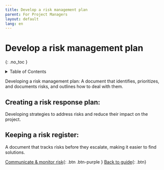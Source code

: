 ```yaml
---
title: Develop a risk management plan
parent: For Project Managers
layout: default
lang: en
---
```


# Develop a risk management plan
{: .no_toc }

<details markdown="block">
<summary>Table of Contents</summary>

- Table of Contents
{:toc}

</details>

Developing a risk management plan: 
A document that identifies, prioritizes, and documents risks, and outlines how to deal with them. 

## Creating a risk response plan: 
Developing strategies to address risks and reduce their impact on the project. 

## Keeping a risk register: 
A document that tracks risks before they escalate, making it easier to find solutions. 





[Communicate & monitor risk]({{site.url}}/project-managers/pm-monitor-risk/){: .btn .btn-purple }
[Back to guide]({{site.url}}//pm/guide#how-to){: .btn}